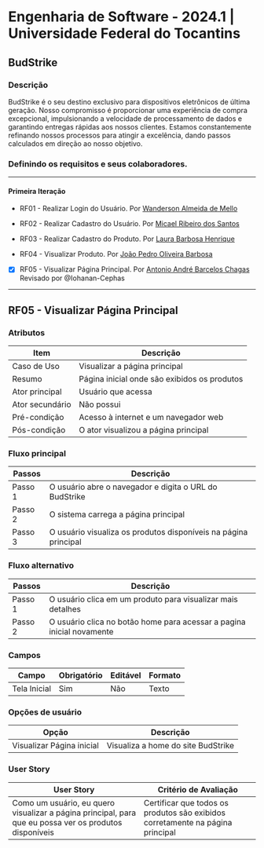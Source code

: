# Engenharia de Software - 2024.1 | Universidade Federal do Tocantins
## BudStrike
### Descrição

BudStrike é o seu destino exclusivo para dispositivos eletrônicos de última geração. Nosso compromisso é proporcionar uma experiência de compra excepcional, impulsionando a velocidade de processamento de dados e garantindo entregas rápidas aos nossos clientes. Estamos constantemente refinando nossos processos para atingir a excelência, dando passos calculados em direção ao nosso objetivo.
### Definindo os requisitos e seus colaboradores.
---
#### Primeira Iteração
- RF01 - Realizar Login do Usuário. Por [Wanderson Almeida de Mello](https://github.com/sadMello)

- RF02 - Realizar Cadastro do Usuário. Por [Micael Ribeiro dos Santos](https://github.com/messiribeiro)

- RF03 - Realizar Cadastro do Produto. Por [Laura Barbosa Henrique](https://github.com/tinywin)

- RF04 - Visualizar Produto. Por [João Pedro Oliveira Barbosa](https://github.com/Iohanan-Cephas)

- [X] RF05 - Visualizar Página Principal. Por [Antonio André Barcelos Chagas](https://github.com/andrebarceloschagas) Revisado por @Iohanan-Cephas

---

## RF05 - Visualizar Página Principal

### Atributos

|Item|Descrição|
| -- |    -    |
|Caso de Uso|Visualizar a página principal|
|Resumo|Página inicial onde são exibidos os produtos|
|Ator principal|Usuário que acessa|
|Ator secundário|Não possui|
|Pré-condição|Acesso à internet e um navegador web|
|Pós-condição|O ator visualizou a página principal|

### Fluxo principal

|Passos|Descrição|
|  --  |    -    |
|Passo 1|O usuário abre o navegador e digita o URL do BudStrike|
|Passo 2|O sistema carrega a página principal|
|Passo 3|O usuário visualiza os produtos disponíveis na página principal|

### Fluxo alternativo

|Passos|Descrição|
|  --  |    -    |
|Passo 1|O usuário clica em um produto para visualizar mais detalhes|
|Passo 2|O usuário clica no botão home para acessar a pagina inicial novamente|

### Campos

|Campo|Obrigatório|Editável|Formato|
|  --  |     -     |   --   |   -   |
|Tela Inicial|Sim|Não|Texto|

### Opções de usuário

|Opção|Descrição|
|  --  |    -    |
|Visualizar Página inicial|Visualiza a home do site BudStrike|

### User Story

|User Story|Critério de Avaliação|
|    --    |         ---         |
|Como um usuário, eu quero visualizar a página principal, para que eu possa ver os produtos disponíveis|Certificar que todos os produtos são exibidos corretamente na página principal|
